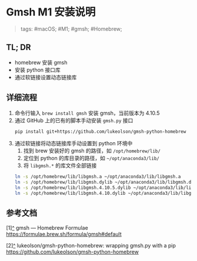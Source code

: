 # Gmsh M1 安装说明

> tags: #macOS; #M1; #gmsh; #Homebrew;

## TL; DR

* homebrew 安装 gmsh
* 安装 python 接口库
* 通过软链接设置动态链接库

## 详细流程

1. 命令行输入 `brew install gmsh` 安装 gmsh，当前版本为 4.10.5
2. 通过 GitHub 上的已有的脚本手动安装 `gmsh.py` 接口
   ```bash
   pip install git+https://github.com/lukeolson/gmsh-python-homebrew
   ```
3. 通过软链接将动态链接库手动设置到 python 环境中
   1. 找到 brew 安装好的 gmsh 的路径，如 `/opt/homebrew/lib/`
   2. 定位到 python 的库目录的路径，如 `~/opt/anaconda3/lib/`
   3. 将 `libgmsh.*` 的库文件全部链接
   ```bash
   ln -s /opt/homebrew/lib/libgmsh.a ~/opt/anaconda3/lib/libgmsh.a
   ln -s /opt/homebrew/lib/libgmsh.dylib ~/opt/anaconda3/lib/libgmsh.dylib
   ln -s /opt/homebrew/lib/libgmsh.4.10.5.dylib ~/opt/anaconda3/lib/libgmsh.4.10.5.dylib
   ln -s /opt/homebrew/lib/libgmsh.4.10.dylib ~/opt/anaconda3/lib/libgmsh.4.10.dylib
   ```


## 参考文档

<a name="ref1">\[1\]</a>[^](#rref1) gmsh — Homebrew Formulae <https://formulae.brew.sh/formula/gmsh#default>

<a name="ref2">\[2\]</a>[^](#rref2) lukeolson/gmsh-python-homebrew: wrapping gmsh.py with a pip <https://github.com/lukeolson/gmsh-python-homebrew>
